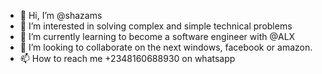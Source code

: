 - 👋 Hi, I’m @shazams
- 👀 I’m interested in solving complex and simple technical problems
- 🌱 I’m currently learning to become a software engineer with @ALX
- 💞️ I’m looking to collaborate on the next windows, facebook or amazon.
- 📫 How to reach me +2348160688930 on whatsapp

<!---
shazams/shazams is a ✨ special ✨ repository because its `README.md` (this file) appears on your GitHub profile.
You can click the Preview link to take a look at your changes.
--->
